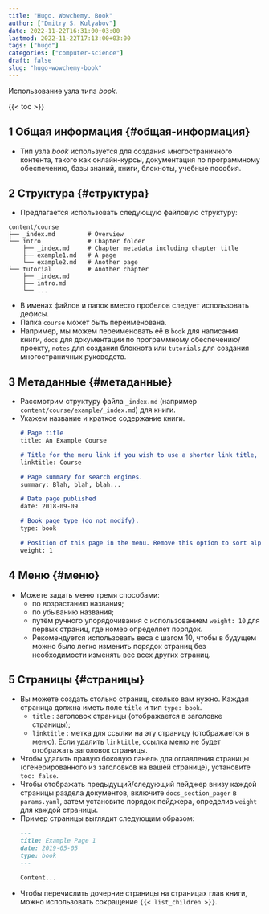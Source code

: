 ```yaml
---
title: "Hugo. Wowchemy. Book"
author: ["Dmitry S. Kulyabov"]
date: 2022-11-22T16:31:00+03:00
lastmod: 2022-11-22T17:13:00+03:00
tags: ["hugo"]
categories: ["computer-science"]
draft: false
slug: "hugo-wowchemy-book"
---
```


Использование узла типа _book_.

<!--more-->

{{< toc >}}


## <span class="section-num">1</span> Общая информация {#общая-информация}

-   Тип узла _book_ используется для создания многостраничного контента, такого как онлайн-курсы, документация по программному обеспечению, базы знаний, книги, блокноты, учебные пособия.


## <span class="section-num">2</span> Структура {#структура}

-   Предлагается использовать следующую файловую структуру:

<!--listend-->

```shell
content/course
├── _index.md         # Overview
└── intro             # Chapter folder
    ├── _index.md     # Chapter metadata including chapter title
    ├── example1.md   # A page
    └── example2.md   # Another page
└── tutorial          # Another chapter
    ├── _index.md
    ├── intro.md
    └── ...
```

-   В именах файлов и папок вместо пробелов следует использовать дефисы.
-   Папка `course` может быть переименована.
-   Например, мы можем переименовать её в `book` для написания книги, `docs` для документации по программному обеспечению/проекту, `notes` для создания блокнота или `tutorials` для создания многостраничных руководств.


## <span class="section-num">3</span> Метаданные {#метаданные}

-   Рассмотрим структуру файла `_index.md` (например `content/course/example/_index.md`) для книги.
-   Укажем название и краткое содержание книги.
    ```markdown
    # Page title
    title: An Example Course

    # Title for the menu link if you wish to use a shorter link title, otherwise remove this option.
    linktitle: Course

    # Page summary for search engines.
    summary: Blah, blah, blah...

    # Date page published
    date: 2018-09-09

    # Book page type (do not modify).
    type: book

    # Position of this page in the menu. Remove this option to sort alphabetically.
    weight: 1
    ```


## <span class="section-num">4</span> Меню {#меню}

-   Можете задать меню тремя способами:
    -   по возрастанию названия;
    -   по убыванию названия;
    -   путём ручного упорядочивания с использованием `weight: 10` для первых страниц, где номер определяет порядок.
    -   Рекомендуется использовать веса с шагом 10, чтобы в будущем можно было легко изменить порядок страниц без необходимости изменять вес всех других страниц.


## <span class="section-num">5</span> Страницы {#страницы}

-   Вы можете создать столько страниц, сколько вам нужно. Каждая страница должна иметь поле `title` и тип `type: book`.
    -   `title` : заголовок страницы (отображается в заголовке страницы);
    -   `linktitle` : метка для ссылки на эту страницу (отображается в меню). Если удалить `linktitle`, ссылка меню не будет отображать заголовок страницы.
-   Чтобы удалить правую боковую панель для оглавления страницы (сгенерированного из заголовков на вашей странице), установите `toc: false`.
-   Чтобы отображать предыдущий/следующий пейджер внизу каждой страницы раздела документов, включите `docs_section_pager` в `params.yaml`, затем установите порядок пейджера, определив `weight` для каждой страницы.
-   Пример страницы выглядит следующим образом:
    ```markdown
    ---
    title: Example Page 1
    date: 2019-05-05
    type: book
    ---

    Content...
    ```
-   Чтобы перечислить дочерние страницы на страницах глав книги, можно использовать сокращение `{{< list_children >}}`.
